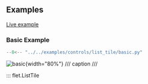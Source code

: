 ## Examples

[Live example](https://flet-controls-gallery.fly.dev/layout/listtile)

### Basic Example

```python
--8<-- "../../examples/controls/list_tile/basic.py"
```

![basic](../examples/controls/list_tile/media/basic.png){width="80%"}
/// caption
///

::: flet.ListTile
